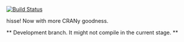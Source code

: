 [![Build Status](https://travis-ci.org/thej022214/hisse.svg)](https://travis-ci.org/thej022214/hisse)

hisse! Now with more CRANy goodness.

** Development branch. It might not compile in the current stage. **

